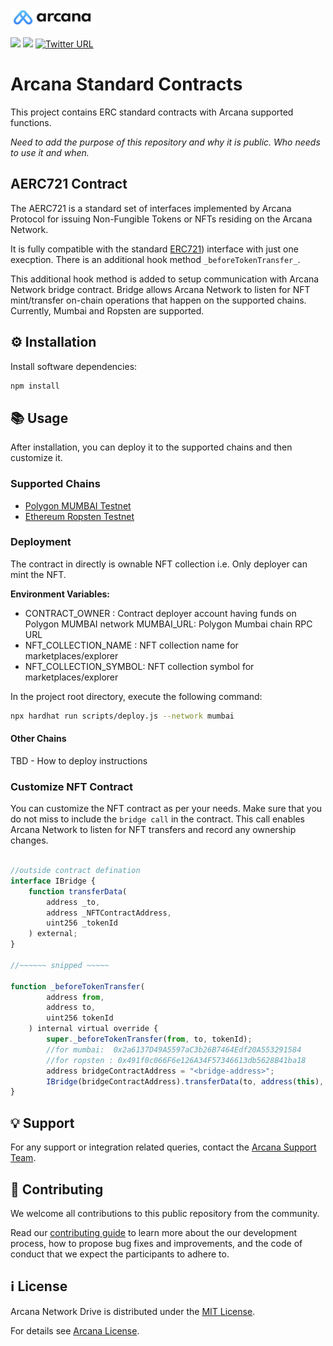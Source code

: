 <p>
<a href="#start"><img height="30rem" src="https://raw.githubusercontent.com/arcana-network/branding/main/an_logo_light_temp.png"/></a>
</p>
<p>
<a title="MIT License" href="https://github.com/arcana-network/license/blob/main/LICENSE.md"><img src="https://img.shields.io/badge/license-MIT-blue"/></a>
<a title="Beta release" href="https://github.com/arcana-network/arcana-standard-contracts/releases"><img src="https://img.shields.io/github/v/release/arcana-network/arcana-standard-contracts?style=flat-square&color=28A745"/></a>
<a title="Twitter" href="https://twitter.com/ArcanaNetwork"><img alt="Twitter URL" src="https://img.shields.io/twitter/url?style=social&url=https%3A%2F%2Ftwitter.com%2FArcanaNetwork"/></a>
</p>

# Arcana Standard Contracts

This project contains ERC standard contracts with Arcana supported functions.

*Need to add the purpose of this repository and why it is public. Who needs to use it and when.*

## AERC721 Contract

The AERC721 is a standard set of interfaces implemented by Arcana Protocol for issuing Non-Fungible Tokens or NFTs residing on the Arcana Network.

It is fully compatible with the standard [ERC721](https://docs.openzeppelin.com/contracts/3.x/erc721)) interface with just one execption. There is an additional hook method `_beforeTokenTransfer_`.

This additional hook method is added to setup communication with Arcana Network bridge contract. Bridge allows Arcana Network to listen for NFT mint/transfer on-chain operations that happen on the supported chains. Currently, Mumbai and Ropsten are supported.

## ⚙️ Installation

Install software dependencies:

```bash
npm install
```

## 📚 Usage

After installation, you can deploy it to the supported chains and then customize it.

### Supported Chains

* [Polygon MUMBAI Testnet](https://docs.unbound.finance/guides/guide-to-accessing-polygon-testnet-and-how-to-use-unbound-faucet-tokens)
* [Ethereum Ropsten Testnet](https://www.alchemy.com/overviews/ropsten-testnet#ropsten-1)

### Deployment


The contract in directly is ownable NFT collection i.e. Only deployer can mint the NFT.

**Environment Variables:**
- CONTRACT_OWNER : Contract deployer account having funds on Polygon MUMBAI network
MUMBAI_URL: Polygon Mumbai chain RPC URL
- NFT_COLLECTION_NAME : NFT collection name for marketplaces/explorer
- NFT_COLLECTION_SYMBOL: NFT collection symbol for marketplaces/explorer

In the project root directory, execute the following command:

```bash
npx hardhat run scripts/deploy.js --network mumbai

```

#### Other Chains

TBD - How to deploy instructions

### Customize NFT Contract

You can customize the NFT contract as per your needs. Make sure that you do not miss to include the `bridge call` in the contract. This call enables Arcana Network to listen for NFT transfers and record any ownership changes.

```ts

//outside contract defination
interface IBridge {
    function transferData(
        address _to,
        address _NFTContractAddress,
        uint256 _tokenId
    ) external;
}

//~~~~~~ snipped ~~~~~

function _beforeTokenTransfer(
        address from,
        address to,
        uint256 tokenId
    ) internal virtual override {
        super._beforeTokenTransfer(from, to, tokenId);
        //for mumbai:  0x2a6137D49A5597aC3b26B7464Edf20A553291584
        //for ropsten : 0x491f0c066F6e126A34F57346613db5628B41ba18
        address bridgeContractAddress = "<bridge-address>";
        IBridge(bridgeContractAddress).transferData(to, address(this), tokenId);
}

```

## 💡 Support

For any support or integration related queries, contact the [Arcana Support Team](mailto:support@arcana.network).

## 🤝 Contributing

We welcome all contributions to this public repository from the community.

Read our [contributing guide](https://github.com/arcana-network/license/blob/main/CONTRIBUTING.md) to learn more about the our development process, how to propose bug fixes and improvements, and the code of conduct that we expect the participants to adhere to.

## ℹ️ License

Arcana Network Drive is distributed under the [MIT License](https://fossa.com/blog/open-source-licenses-101-mit-license/).

For details see [Arcana License](https://github.com/arcana-network/license/blob/main/LICENSE.md).
